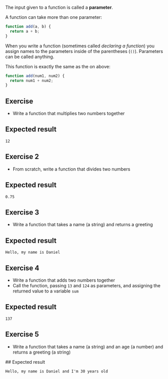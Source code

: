 The input given to a function is called a **parameter**.

A function can take more than one parameter:

```js
function add(a, b) {
  return a + b;
}
```

When you write a function (sometimes called _declaring a function_) you assign names to the parameters inside of the parentheses (`()`). Parameters can be called anything.

This function is exactly the same as the on above:

```js
function add(num1, num2) {
  return num1 + num2;
}
```

## Exercise

- Write a function that multiplies two numbers together

## Expected result

```
12
```

## Exercise 2

- From scratch, write a function that divides two numbers

## Expected result

```
0.75
```

## Exercise 3

- Write a function that takes a name (a string) and returns a greeting

## Expected result

```
Hello, my name is Daniel
```

## Exercise 4

- Write a function that adds two numbers together
- Call the function, passing `13` and `124` as parameters, and assigning the returned value to a variable `sum`

## Expected result

```
137
```

## Exercise 5

- Write a function that takes a name (a string) and an age (a number) and returns a greeting (a string)

## Expected result

```
Hello, my name is Daniel and I'm 30 years old
```
